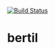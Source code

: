 [![Build Status](https://travis-ci.org/gurka/bertil.svg?branch=master)](https://travis-ci.org/gurka/bertil)

# bertil
